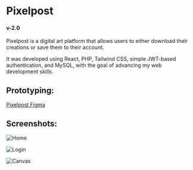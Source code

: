 # Pixelpost
#### v-2.0

Pixelpost is a digital art platform that allows users to either download their creations or save them to their account. 

It was developed using React, PHP, Tailwind CSS, simple JWT-based authentication, and MySQL, with the goal of advancing my web development skills.

## Prototyping: 

[Pixelpost Figma](https://www.figma.com/design/sV995gkHQ95o3tC8WoQkkx/Untitled?node-id=109-101&p=f&t=3UoeuqwmI08XuRyU-0)

## Screenshots:

![Home](https://res.cloudinary.com/dp5iuxy1u/image/upload/v1740434680/print-2-pixelpost-home.png)

![Login](https://res.cloudinary.com/dp5iuxy1u/image/upload/v1740434680/print-1-pixelpost-login.png)

![Canvas](https://res.cloudinary.com/dp5iuxy1u/image/upload/v1740434680/print-3-pixelpost-canvas.png)
